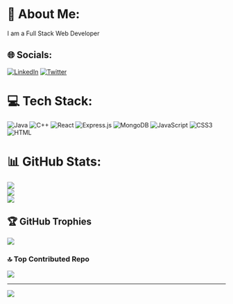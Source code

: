 # 💫 About Me:
I am a Full Stack Web Developer<br>


## 🌐 Socials:
[![LinkedIn](https://img.shields.io/badge/LinkedIn-%230077B5.svg?logo=linkedin&logoColor=white)](https://linkedin.com/in/https://www.linkedin.com/in/aryan-gupta-0883b91ba/) [![Twitter](https://img.shields.io/badge/Twitter-%231DA1F2.svg?logo=Twitter&logoColor=white)](https://twitter.com/https://twitter.com/ryan78256645) 

# 💻 Tech Stack:
![Java](https://img.shields.io/badge/java-%23ED8B00.svg?style=for-the-badge&logo=openjdk&logoColor=white) ![C++](https://img.shields.io/badge/c++-%2300599C.svg?style=for-the-badge&logo=c%2B%2B&logoColor=white) ![React](https://img.shields.io/badge/react-%2320232a.svg?style=for-the-badge&logo=react&logoColor=%2361DAFB) ![Express.js](https://img.shields.io/badge/express.js-%23404d59.svg?style=for-the-badge&logo=express&logoColor=%2361DAFB) ![MongoDB](https://img.shields.io/badge/MongoDB-%234ea94b.svg?style=for-the-badge&logo=mongodb&logoColor=white) ![JavaScript](https://img.shields.io/badge/javascript-%23323330.svg?style=for-the-badge&logo=javascript&logoColor=%23F7DF1E) ![CSS3](https://img.shields.io/badge/css3-%231572B6.svg?style=for-the-badge&logo=css3&logoColor=white) ![HTML](https://img.shields.io/badge/html-%23ED8B00.svg?style=for-the-badge&logo=openjdk&logoColor=white)
# 📊 GitHub Stats:
![](https://github-readme-stats.vercel.app/api?username=a-ryan2&theme=dark&hide_border=false&include_all_commits=true&count_private=true)<br/>
![](https://github-readme-streak-stats.herokuapp.com/?user=a-ryan2&theme=dark&hide_border=false)<br/>
![](https://github-readme-stats.vercel.app/api/top-langs/?username=a-ryan2&theme=dark&hide_border=false&include_all_commits=true&count_private=true&layout=compact)

## 🏆 GitHub Trophies
![](https://github-profile-trophy.vercel.app/?username=a-ryan2&theme=radical&no-frame=false&no-bg=false&margin-w=4)

### 🔝 Top Contributed Repo
![](https://github-contributor-stats.vercel.app/api?username=a-ryan2&limit=5&theme=dark&combine_all_yearly_contributions=true)

---
[![](https://visitcount.itsvg.in/api?id=a-ryan2&icon=0&color=0)](https://visitcount.itsvg.in)

<!-- Proudly created with GPRM ( https://gprm.itsvg.in ) -->
